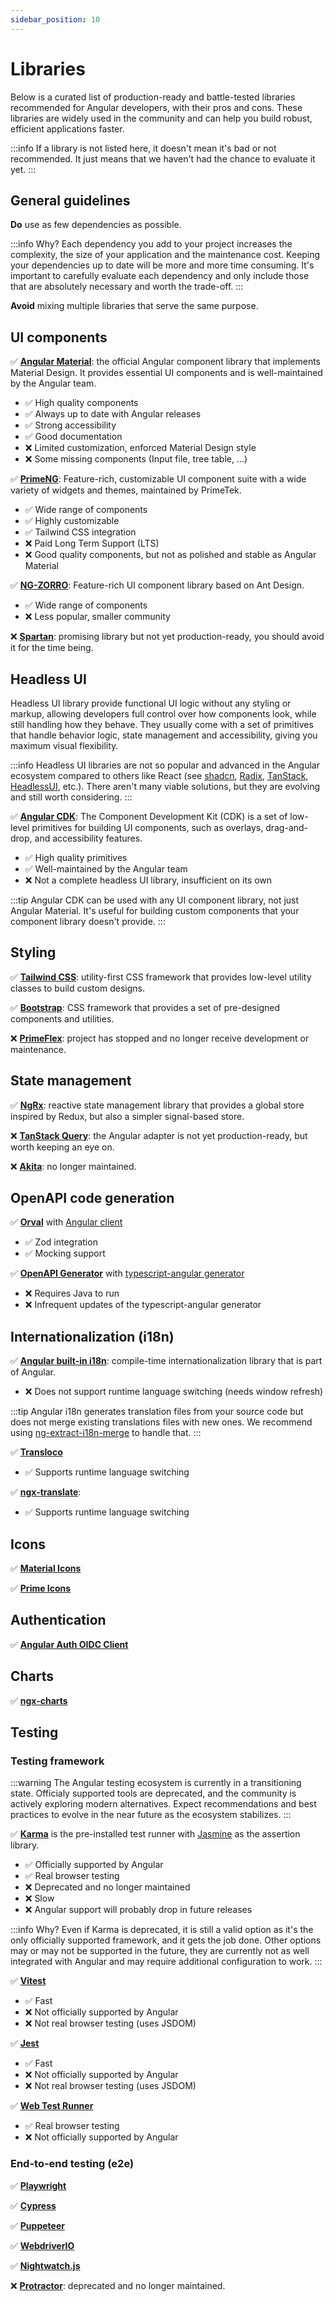 ```yaml
---
sidebar_position: 10
---
```

# Libraries

Below is a curated list of production-ready and battle-tested libraries recommended for Angular developers, with their pros and cons. These libraries are widely used in the community and can help you build robust, efficient applications faster.

:::info
If a library is not listed here, it doesn't mean it's bad or not recommended. It just means that we haven't had the chance to evaluate it yet.
:::

## General guidelines

**Do** use as few dependencies as possible. 

:::info Why?
Each dependency you add to your project increases the complexity, the size of your application and the maintenance cost. Keeping your dependencies up to date will be more and more time consuming. It's important to carefully evaluate each dependency and only include those that are absolutely necessary and worth the trade-off.
:::

**Avoid** mixing multiple libraries that serve the same purpose.

## UI components

✅ **[Angular Material](https://material.angular.dev/)**: the official Angular component library that implements Material Design. It provides essential UI components and is well-maintained by the Angular team.

- ✅ High quality components
- ✅ Always up to date with Angular releases
- ✅ Strong accessibility
- ✅ Good documentation
- ❌ Limited customization, enforced Material Design style
- ❌ Some missing components (Input file, tree table, ...)

✅ **[PrimeNG](https://primeng.org/)**: Feature-rich, customizable UI component suite with a wide variety of widgets and themes, maintained by PrimeTek.

- ✅ Wide range of components
- ✅ Highly customizable
- ✅ Tailwind CSS integration
- ❌ Paid Long Term Support (LTS)
- ❌ Good quality components, but not as polished and stable as Angular Material

✅ **[NG-ZORRO](https://ng.ant.design/)**: Feature-rich UI component library based on Ant Design.

- ✅ Wide range of components
- ❌ Less popular, smaller community

❌ **[Spartan](https://www.spartan.ng/)**: promising library but not yet production-ready, you should avoid it for the time being.

## Headless UI

Headless UI library provide functional UI logic without any styling or markup, allowing developers full control over how components look, while still handling how they behave. They usually come with a set of primitives that handle behavior logic, state management and accessibility, giving you maximum visual flexibility.

:::info
Headless UI libraries are not so popular and advanced in the Angular ecosystem compared to others like React (see [shadcn](https://ui.shadcn.com/), [Radix](https://www.radix-ui.com/), [TanStack](https://tanstack.com/), [HeadlessUI](https://headlessui.com/), etc.). There aren't many viable solutions, but they are evolving and still worth considering.
:::

✅ **[Angular CDK](https://material.angular.dev/cdk)**:
The Component Development Kit (CDK) is a set of low-level primitives for building UI components, such as overlays, drag-and-drop, and accessibility features.

- ✅ High quality primitives
- ✅ Well-maintained by the Angular team
- ❌ Not a complete headless UI library, insufficient on its own

:::tip
Angular CDK can be used with any UI component library, not just Angular Material. It's useful for building custom components that your component library doesn't provide.
:::

## Styling

✅ **[Tailwind CSS](https://tailwindcss.com/)**: utility-first CSS framework that provides low-level utility classes to build custom designs.

✅ **[Bootstrap](https://getbootstrap.com/)**: CSS framework that provides a set of pre-designed components and utilities.

❌ **[PrimeFlex](https://primeflex.org/)**: project has stopped and no longer receive development or maintenance.

## State management

✅ **[NgRx](https://ngrx.io/)**: reactive state management library that provides a global store inspired by Redux, but also a simpler signal-based store.

❌ **[TanStack Query](https://tanstack.com/query/latest/docs/framework/angular/overview)**: the Angular adapter is not yet production-ready, but worth keeping an eye on.

❌ **[Akita](https://opensource.salesforce.com/akita/)**: no longer maintained.

## OpenAPI code generation

✅ **[Orval](https://orval.dev/)** with [Angular client](https://orval.dev/guides/angular)

- ✅ Zod integration
- ✅ Mocking support

✅ **[OpenAPI Generator](https://www.npmjs.com/package/@openapitools/openapi-generator-cli)** with [typescript-angular generator](https://openapi-generator.tech/docs/generators/typescript-angular)

- ❌ Requires Java to run
- ❌ Infrequent updates of the typescript-angular generator

## Internationalization (i18n)

✅ **[Angular built-in i18n](https://angular.dev/guide/i18n)**: compile-time internationalization library that is part of Angular.

- ❌ Does not support runtime language switching (needs window refresh)

:::tip
Angular i18n generates translation files from your source code but does not merge existing translations files with new ones. We recommend using [ng-extract-i18n-merge](https://github.com/daniel-sc/ng-extract-i18n-merge) to handle that.
:::

✅ **[Transloco](https://jsverse.gitbook.io/transloco)**

- ✅ Supports runtime language switching

✅ **[ngx-translate](https://ngx-translate.org/)**:

- ✅ Supports runtime language switching

## Icons

✅ **[Material Icons](https://fonts.google.com/icons)**

✅ **[Prime Icons](https://primeng.org/icons)**

## Authentication

✅ **[Angular Auth OIDC Client](https://angular-auth-oidc-client.com)**

## Charts

✅ **[ngx-charts](https://swimlane.gitbook.io/ngx-charts)**

## Testing

### Testing framework

:::warning
The Angular testing ecosystem is currently in a transitioning state. Officialy supported tools are deprecated, and the community is actively exploring modern alternatives. Expect recommendations and best practices to evolve in the near future as the ecosystem stabilizes.
:::

✅ **[Karma](https://karma-runner.github.io/)** is the pre-installed test runner with [Jasmine](https://jasmine.github.io/) as the assertion library.

- ✅ Officially supported by Angular
- ✅ Real browser testing
- ❌ Deprecated and no longer maintained
- ❌ Slow
- ❌ Angular support will probably drop in future releases

:::info Why?
Even if Karma is deprecated, it is still a valid option as it's the only officially supported framework, and it gets the job done. Other options may or may not be supported in the future, they are currently not as well integrated with Angular and may require additional configuration to work.
:::

✅ **[Vitest](https://vitest.dev/)**

- ✅ Fast
- ❌ Not officially supported by Angular
- ❌ Not real browser testing (uses JSDOM)

✅ **[Jest](https://jestjs.io/)**

- ✅ Fast
- ❌ Not officially supported by Angular
- ❌ Not real browser testing (uses JSDOM)

✅ **[Web Test Runner](https://modern-web.dev/docs/test-runner/overview/)**

- ✅ Real browser testing
- ❌ Not officially supported by Angular

### End-to-end testing (e2e)

✅ **[Playwright](https://playwright.dev/)**

✅ **[Cypress](https://docs.cypress.io/)**

✅ **[Puppeteer](https://pptr.dev/)**

✅ **[WebdriverIO](https://webdriver.io/)**

✅ **[Nightwatch.js](https://nightwatchjs.org/)**

❌ **[Protractor](https://www.protractortest.org/)**: deprecated and no longer maintained.
